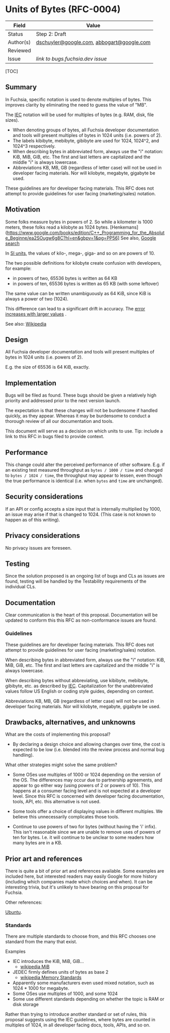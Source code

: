 # Units of Bytes (RFC-0004)

Field     | Value
----------|--------------------------
Status    | Step 2: Draft
Author(s) | dschuyler@google.com, abbogart@google.com
Reviewed  |
Issue     | *link to bugs.fuchsia.dev issue*

[TOC]

## Summary

In Fuchsia, specific notation is used to denote multiples of bytes. This
improves clarity by eliminating the need to guess the value of "MB".

The [IEC](https://en.wikipedia.org/wiki/Kibibyte) notation will be used for
multiples of bytes (e.g. RAM, disk, file sizes).

- When denoting groups of bytes, all Fuchsia developer documentation and
  tools will present multiples of bytes in 1024 units (i.e. powers of 2).
- The labels kibibyte, mebibyte, gibibyte are used for 1024, 1024^2, and 1024^3
  respectively.
- When describing bytes in abbreviated form, always use the "i" notation: KiB,
  MiB, GiB, etc. The first and last letters are capitalized and the middle "i"
  is always lowercase.
- Abbreviations KB, MB, GB (regardless of letter case) will not be used in
  developer facing materials. Nor will kilobyte, megabyte, gigabyte be used.

These guidelines are for developer facing materials. This RFC does not attempt
to provide guidelines for user facing (marketing/sales) notation.

## Motivation

Some folks measure bytes in powers of 2. So while a kilometer is 1000 meters,
these folks read a kilobyte as 1024 bytes.
[Henkemans](https://www.google.com/books/edition/C++_Programming_for_the_Absolute_Beginne/ea2SOugw6g8C?hl=en&gbpv=1&pg=PP56]
See also,
[Google search](https://www.google.com/search?tbm=bks&q=kilobyte+is+1024+bytes)

In [SI units](https://en.wikipedia.org/wiki/International_System_of_Units), the
values of kilo-, mega-, giga- and so on are powers of 10.

The two possible definitions for kilobyte create confusion with developers,
for example:

- in powers of two, 65536 bytes is written as 64 KB
- in powers of ten, 65536 bytes is written as 65 KB (with some leftover)

The same value can be written unambiguously as 64 KiB, since KiB is always a
power of two (1024).

This difference can lead to a significant drift in accuracy. The
[error increases with larger values](https://en.wikipedia.org/wiki/Byte#/media/File:Binaryvdecimal.svg)
.

See also:
[Wikipedia](https://en.wikipedia.org/wiki/Kilobyte#Base_2_)

## Design

All Fuchsia developer documentation and tools will present multiples of bytes in
1024 units (i.e. powers of 2).

E.g. the size of 65536 is 64 KiB, exactly.

## Implementation

Bugs will be filed as found. These bugs should be given a relatively high
priority and addressed prior to the next version launch.

The expectation is that these changes will not be burdensome if handled quickly,
as they appear. Whereas it may be burdensome to conduct a thorough review of all
our documentation and tools.

This document will serve as a decision on which units to use. Tip: include a
link to this RFC in bugs filed to provide context.

## Performance

This change could alter the perceived performance of other software. E.g. if an
existing test measured throughput as `bytes / 1000 / time` and changed to
`bytes / 1024 / time`, the throughput may appear to lessen, even though the true
performance is identical (i.e. when `bytes` and `time` are unchanged).

## Security considerations

If an API or config accepts a size input that is internally multiplied by 1000,
an issue may arise if that is changed to 1024. (This case is not known to
happen as of this writing).

## Privacy considerations

No privacy issues are foreseen.

## Testing

Since the solution proposed is an ongoing list of bugs and CLs as issues are
found, testing will be handled by the Testability requirements of the individual
CLs.

## Documentation

Clear communication is the heart of this proposal. Documentation will be updated
to conform this this RFC as non-conformance issues are found.

### Guidelines

These guidelines are for developer facing materials. This RFC does not attempt
to provide guidelines for user facing (marketing/sales) notation.

When describing bytes in abbreviated form, always use the "i" notation: KiB,
MiB, GiB, etc. The first and last letters are capitalized and the middle "i" is
always lowercase.

When describing bytes without abbreviating, use kibibyte, mebibyte, gibibyte,
etc. as described by [IEC](https://en.wikipedia.org/wiki/Kibibyte).
Capitalization for the unabbreviated values follow US English or coding
style guides, depending on context.

Abbreviations KB, MB, GB (regardless of letter case) will not be used in
developer facing materials. Nor will kilobyte, megabyte, gigabyte be used.

## Drawbacks, alternatives, and unknowns

What are the costs of implementing this proposal?

- By declaring a design choice and allowing changes over time, the cost is
  expected to be low (i.e. blended into the review process and normal bug
  handling).

What other strategies might solve the same problem?

- Some OSes use multiples of 1000 or 1024 depending on the version of the OS.
  The differences may occur due to partnership agreements, and appear to go
  either way (using powers of 2 or powers of 10). This happens at a consumer
  facing level and is not expected at a developer level. Since this RFC is
  concerned with developer facing documentation, tools, API, etc. this
  alternative is not used.

- Some tools offer a choice of displaying values in different multiples. We
  believe this unnecessarily complicates those tools.

- Continue to use powers of two for bytes (without having the 'i' infix). This
  isn't reasonable since we are unable to remove uses of powers of ten for
  bytes. I.e. it will continue to be unclear to some readers how many bytes are
  in a KB.

## Prior art and references

There is quite a bit of prior art and references available. Some examples are
included here, but interested readers may easily Google for more history
(including which companies made which choices and when). It can be interesting
trivia, but it's unlikely to have bearing on this proposal for Fuchsia.


Other references:

[Ubuntu](https://wiki.ubuntu.com/UnitsPolicy#References).

### Standards

There are multiple standards to choose from, and this RFC chooses one standard
from the many that exist.

Examples
-  IEC introduces the KiB, MiB, GiB...
    - [wikipedia MiB](https://en.wikipedia.org/wiki/Mebibyte)
-  JEDEC firmly defines units of bytes as base 2
    - [wikipedia Memory Standards](https://en.wikipedia.org/wiki/JEDEC_memory_standards)
- Apparently some manufacturers even used mixed notation, such as 1024 * 1000
  for megabyte.
- Some OSes use multiples of 1000, and some 1024
- Some use different standards depending on whether the topic is RAM or disk
  storage

Rather than trying to introduce another standard or set of rules, this proposal
suggests using the IEC guidelines, where bytes are counted in multiples
of 1024, in all developer facing docs, tools, APIs, and so on.
